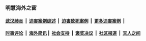 
### 明慧海外之窗

####  [武汉肺炎](indexes/365.md?t=04172301) &nbsp;|&nbsp;  [迫害案例综述](indexes/328.md?t=04172301) &nbsp;|&nbsp; [迫害致死案例](indexes/277.md?t=04172301)  &nbsp;|&nbsp; [更多迫害案例](indexes/81.md?t=04172301)  &nbsp;|&nbsp; 
####  [时事评论](indexes/19.md?t=04172301) &nbsp;|&nbsp; [海外简讯](indexes/245.md?t=04172301)&nbsp;|&nbsp;  [社会支持](indexes/140.md?t=04172301) &nbsp;|&nbsp; [褒奖决议](indexes/282.md?t=04172301) &nbsp;|&nbsp; [社区报道](indexes/91.md?t=04172301)  &nbsp;|&nbsp; [天人之间](indexes/78.md?t=04172301) 

